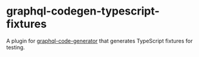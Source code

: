 # graphql-codegen-typescript-fixtures

A plugin for [graphql-code-generator](https://www.graphql-code-generator.com/) that generates TypeScript fixtures for testing.
